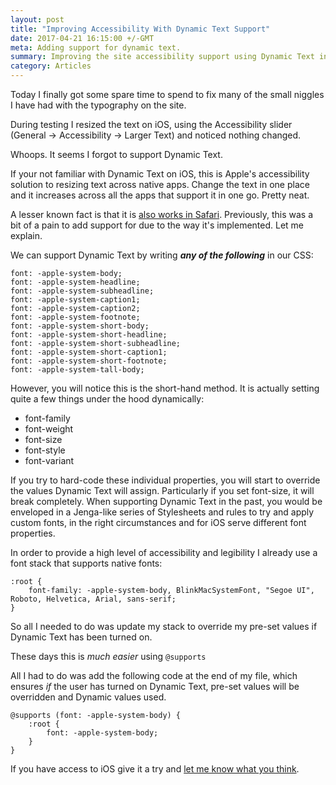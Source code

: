 ```yaml
---
layout: post
title: "Improving Accessibility With Dynamic Text Support"
date: 2017-04-21 16:15:00 +/-GMT
meta: Adding support for dynamic text.
summary: Improving the site accessibility support using Dynamic Text in iOS.
category: Articles
---
```


Today I finally got some spare time to spend to fix many of the small niggles I have had with the typography on the site.

During testing I resized the text on iOS, using the Accessibility slider (General -> Accessibility -> Larger Text) and noticed nothing changed.

Whoops. It seems I forgot to support Dynamic Text.

If your not familiar with Dynamic Text on iOS, this is Apple's accessibility solution to resizing text across native apps. Change the text in one place and it increases across all the apps that support it in one go. Pretty neat.

A lesser known fact is that it is [also works in Safari](https://webkit.org/blog/3709/using-the-system-font-in-web-content/). Previously, this was a bit of a pain to add support for due to the way it's implemented. Let me explain.

We can support Dynamic Text by writing ***any of the following*** in our CSS:

```
font: -apple-system-body;
font: -apple-system-headline;
font: -apple-system-subheadline;
font: -apple-system-caption1;
font: -apple-system-caption2;
font: -apple-system-footnote;
font: -apple-system-short-body;
font: -apple-system-short-headline;
font: -apple-system-short-subheadline;
font: -apple-system-short-caption1;
font: -apple-system-short-footnote;
font: -apple-system-tall-body;
```

However, you will notice this is the short-hand method. It is actually setting quite a few things under the hood dynamically:

- font-family
- font-weight
- font-size
- font-style
- font-variant

If you try to hard-code these individual properties, you will start to override the values Dynamic Text will assign. Particularly if you set font-size, it will break completely. When supporting Dynamic Text in the past, you would be enveloped in a Jenga-like series of Stylesheets and rules to try and apply custom fonts, in the right circumstances and for iOS serve different font properties.


In order to provide a high level of accessibility and legibility I already use a font stack that supports native fonts:

```
:root {
    font-family: -apple-system-body, BlinkMacSystemFont, "Segoe UI", Roboto, Helvetica, Arial, sans-serif;
}
```

So all I needed to do was update my stack to override my pre-set values if Dynamic Text has been turned on.

These days this is *much easier* using ```@supports```

All I had to do was add the following code at the end of my file, which ensures *if* the user has turned on Dynamic Text, pre-set values will be overridden and Dynamic values used.

```
@supports (font: -apple-system-body) {
    :root {
        font: -apple-system-body;
    }
}
```

If you have access to iOS give it a try and [let me know what you think]({{site.data.author.twitter.url}}).


